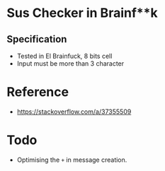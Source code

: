 # Sus Checker in Brainf**k

## Specification
- Tested in El Brainfuck, 8 bits cell
- Input must be more than 3 character

# Reference
- https://stackoverflow.com/a/37355509

# Todo
- Optimising the `+` in message creation.
